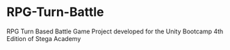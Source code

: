 # RPG-Turn-Battle
RPG Turn Based Battle Game Project developed for the Unity Bootcamp 4th Edition of Stega Academy
